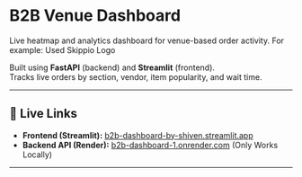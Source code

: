 # B2B Venue Dashboard

Live heatmap and analytics dashboard for venue-based order activity.
For example: Used Skippio Logo

Built using **FastAPI** (backend) and **Streamlit** (frontend).  
Tracks live orders by section, vendor, item popularity, and wait time.

---

## 🔗 Live Links

- **Frontend (Streamlit):** [b2b-dashboard-by-shiven.streamlit.app](https://b2b-dashboard-demo-by-shiv.streamlit.app)
- **Backend API (Render):** [b2b-dashboard-1.onrender.com](https://b2b-dashboard-1.onrender.com/orders) (Only Works Locally)

---

